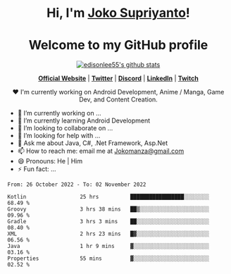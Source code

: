 <h1 align="center">Hi, I'm <a href="https://www.google.com">Joko Supriyanto</a>!</h1>
<h1 align="center">Welcome to my GitHub profile</h1>

<p align="center">
  <a href="https://github.com/jokomanza"><img src="https://github-readme-stats.vercel.app/api?username=jokomanza&hide_border=true&show_icons=true" alt="edisonlee55's github stats"></a>
</p>

<p align="center">
  <strong><a href="https://www.google.com">Official Website</a></strong> |
  <strong><a href="https://twitter.com/jokomanza">Twitter</a></strong> |
  <strong><a href="https://discord.gg/nYXzaUS">Discord</a></strong> |
  <strong><a href="https://www.linkedin.com/in/jokomanza">LinkedIn</a></strong> |
  <strong><a href="https://www.twitch.tv/jokomanza">Twitch</a></strong>
</p>

<p align="center">❤ I'm currently working on Android Development, Anime / Manga, Game Dev, and Content Creation.</p>

- 🔭 I’m currently working on ...
- 🌱 I’m currently learning Android Development
- 👯 I’m looking to collaborate on ...
- 🤔 I’m looking for help with ...
- 💬 Ask me about Java, C#, .Net Framework, Asp.Net
- 📫 How to reach me: email me at Jokomanza@gmail.com
- 😄 Pronouns: He | Him
- ⚡ Fun fact: ...

<!--START_SECTION:waka-->

```text
From: 26 October 2022 - To: 02 November 2022

Kotlin                 25 hrs          █████████████████░░░░░░░░   68.49 %
Groovy                 3 hrs 38 mins   ██▒░░░░░░░░░░░░░░░░░░░░░░   09.96 %
Gradle                 3 hrs 3 mins    ██░░░░░░░░░░░░░░░░░░░░░░░   08.40 %
XML                    2 hrs 23 mins   █▓░░░░░░░░░░░░░░░░░░░░░░░   06.56 %
Java                   1 hr 9 mins     ▓░░░░░░░░░░░░░░░░░░░░░░░░   03.16 %
Properties             55 mins         ▓░░░░░░░░░░░░░░░░░░░░░░░░   02.52 %
```

<!--END_SECTION:waka-->
